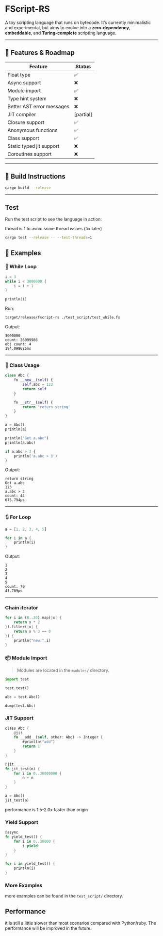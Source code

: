 

# FScript-RS

A toy scripting language that runs on bytecode. It’s currently minimalistic and experimental, but aims to evolve into a **zero-dependency**, **embeddable**, and **Turing-complete** scripting language.

---

## 🚀 Features & Roadmap

| Feature                   | Status |
| ------------------------- | ------ |
| Float type                | ✅      |
| Async support             | ❌      |
| Module import             | ✅      |
| Type hint system          | ❌      |
| Better AST error messages | ❌      |
| JIT compiler              |[partial]|
| Closure support           | ✅      |
| Anonymous functions       | ✅      |
| Class support             | ✅      |
| Static typed jit support  | ❌      |
| Coroutines support        | ❌      |

---

## 🔧 Build Instructions

```bash
cargo build --release
```

---

## Test
Run the test script to see the language in action:

thread is 1 to avoid some thread issues.(fix later)
```bash
cargo test --release -- --test-threads=1
```

## 🧪 Examples

### 🔁 While Loop

```rust
i = 3
while i < 3000000 {
    i = i + 1
}

println(i)
```

Run:

```bash
target/release/fscript-rs ./test_script/test_while.fs
```

Output:

```
3000000
count: 26999986
obj count: 4
184.098625ms
```

---

### 🧱 Class Usage

```python
class Abc {
    fn __new__(self) {
        self.abc = 123
        return self
    }

    fn __str__(self) {
        return 'return string'
    }
}

a = Abc()
println(a)

println("Get a.abc")
println(a.abc)

if a.abc > 3 {
    println('a.abc > 3')
}
```

Output:

```
return string
Get a.abc
123
a.abc > 3
count: 44
675.794µs
```

---

### 🔃 For Loop

```rust
a = [1, 2, 3, 4, 5]

for i in a {
    println(i)
}
```

Output:

```
1
2
3
4
5
count: 79
41.709µs
```

---

### Chain iterator

```rust
for i in (0..30).map(|x| {
    return x * 2
}).filter(|x| {
    return x % 3 == 0
}) {
    println("new:",i)
}
```

### 📦 Module Import

> Modules are located in the `modules/` directory.

```python
import test

test.test()

abc = test.Abc()

dump(test.Abc)
```


### JIT Support
```rust
class Abc {
    @jit
    fn __add__(self, other: Abc) -> Integer {
        #println("add")
        return 1
    }
}

@jit
fn jit_test(n) {
    for i in 0..30000000 {
        n + n
    }
}

a = Abc()
jit_test(a)
```

performance is 1.5-2.0x faster than origin


### Yield Support

```rust
@async
fn yield_test() {
    for i in 0..30000 {
        i.yield
    }
}

for i in yield_test() {
    println(i)
}
```

### More Examples
more examples can be found in the `test_script/` directory.


## Performance
it is still a little slower than most scenarios compared with Python/ruby. The performance will be improved in the future.
